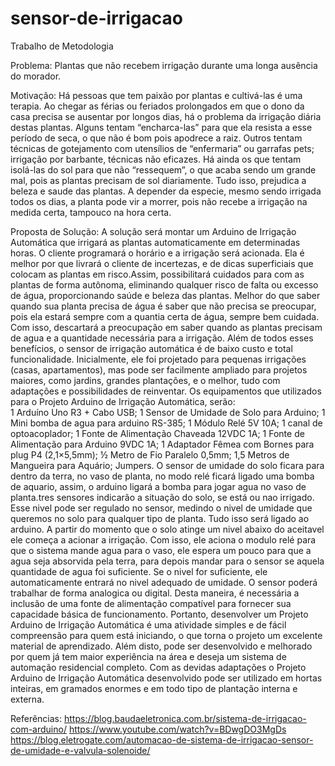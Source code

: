 # sensor-de-irrigacao
Trabalho de  Metodologia

Problema: Plantas que não recebem irrigação durante uma longa ausência do morador.

Motivação: Há pessoas que tem paixão por plantas e cultivá-las é uma terapia. Ao chegar as férias ou feriados prolongados em que o dono da casa precisa se ausentar por longos dias, há o problema da irrigação diária destas plantas. Alguns tentam “encharca-las” para que ela resista a esse período de seca, o que não é bom pois apodrece a raiz. Outros tentam técnicas de gotejamento com utensílios de “enfermaria” ou garrafas pets; irrigação por barbante, técnicas não eficazes. Há ainda os que tentam isolá-las do sol para que não “ressequem”, o que acaba sendo um grande mal, pois as plantas precisam de sol diariamente. Tudo isso, prejudica a beleza e saude das plantas. A depender da especie, mesmo sendo irrigada todos os dias, a planta pode vir a morrer, pois não recebe a irrigação na medida certa, tampouco na hora certa.

Proposta de Solução: A solução será montar um Arduino de Irrigação Automática que irrigará  as plantas automaticamente em determinadas horas. O cliente programará o horário e a irrigação será acionada. Ela é melhor por que livrará o cliente de incertezas, e de dicas superficiais que colocam as plantas em risco.Assim, possibilitará cuidados para com as plantas de forma autônoma, eliminando qualquer risco de falta ou excesso de água, proporcionando saúde e beleza das plantas. Melhor do que saber quando sua planta precisa de água é saber que não precisa se preocupar, pois ela estará sempre com a quantia certa de água, sempre bem cuidada. Com isso, descartará a preocupação em saber quando as plantas precisam de agua e a quantidade necessária para a irrigação. Além de todos esses benefícios, o sensor de irrigação automática é de baixo custo e total funcionalidade. Inicialmente, ele foi projetado para pequenas irrigações (casas, apartamentos), mas pode ser facilmente ampliado para projetos maiores, como jardins, grandes plantações, e o melhor, tudo com adaptações e possibilidades de reinventar.
 Os equipamentos que utilizados para o Projeto Arduino de Irrigação Automática, serão:  
1 Arduíno Uno R3 + Cabo USB; 1 Sensor de Umidade de Solo para Arduino; 1 Mini bomba de  agua para arduino RS-385; 1 Módulo Relé 5V 10A; 1 canal de optoacoplador; 1 Fonte de Alimentação Chaveada 12VDC 1A; 1 Fonte de Alimentação para Arduino 9VDC 1A; 1 Adaptador Fêmea com Bornes para plug P4 (2,1×5,5mm); ½ Metro de Fio Paralelo 0,5mm; 1,5 Metros de Mangueira para Aquário; Jumpers.
     O sensor de umidade do solo ficara para dentro da terra, no vaso de planta, no modo relé ficará ligado uma bomba de aquario, assim, o arduino ligará a bomba para jogar agua no vaso de planta.tres sensores indicarão a situação do solo, se está ou nao irrigado. Esse nivel pode ser regulado no sensor, medindo o nivel de umidade que queremos no solo para qualquer tipo de planta. Tudo isso será ligado ao arduino. A partir do momento que o solo atinge um nivel abaixo do aceitavel ele começa a acionar a irrigação. Com isso, ele aciona o modulo relé para que o sistema mande agua para o vaso, ele espera um pouco para que a agua seja absorvida pela terra, para depois mandar para o sensor se aquela quantidade de agua foi suficiente. Se o nivel for suficiente, ele automaticamente entrará no nivel adequado de umidade. O sensor poderá trabalhar de forma analogica ou digital. Desta maneira, é necessária a inclusão de uma fonte de alimentação compatível para fornecer sua capacidade básica de funcionamento.
     Portanto, desenvolver um Projeto Arduino de Irrigação Automática é uma atividade simples e de fácil compreensão para quem está iniciando, o que torna o projeto um excelente material de aprendizado. Além disto, pode ser desenvolvido e melhorado por quem já tem maior experiência na área e deseja um sistema de automação residencial completo. Com as devidas adaptações o Projeto Arduino de Irrigação Automática desenvolvido pode ser utilizado em hortas inteiras, em gramados enormes e em todo tipo de plantação interna e externa.





















Referências: https://blog.baudaeletronica.com.br/sistema-de-irrigacao-com-arduino/
             https://www.youtube.com/watch?v=BDwgDO3MgDs
             https://blog.eletrogate.com/automacao-de-sistema-de-irrigacao-sensor-de-umidade-e-valvula-solenoide/
